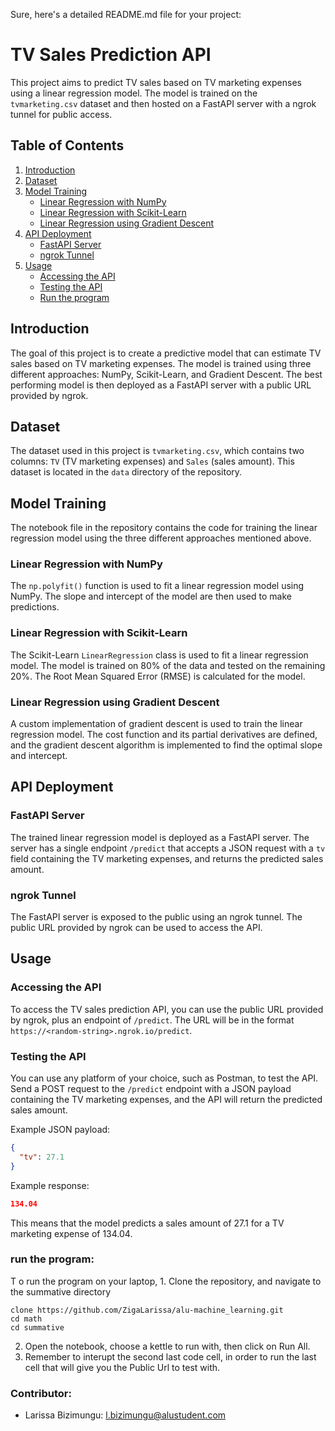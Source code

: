Sure, here's a detailed README.md file for your project:

# TV Sales Prediction API

This project aims to predict TV sales based on TV marketing expenses using a linear regression model. The model is trained on the `tvmarketing.csv` dataset and then hosted on a FastAPI server with a ngrok tunnel for public access.

## Table of Contents
1. [Introduction](#introduction)
2. [Dataset](#dataset)
3. [Model Training](#model-training)
   - [Linear Regression with NumPy](#linear-regression-with-numpy)
   - [Linear Regression with Scikit-Learn](#linear-regression-with-scikit-learn)
   - [Linear Regression using Gradient Descent](#linear-regression-using-gradient-descent)
4. [API Deployment](#api-deployment)
   - [FastAPI Server](#fastapi-server)
   - [ngrok Tunnel](#ngrok-tunnel)
5. [Usage](#usage)
   - [Accessing the API](#accessing-the-api)
   - [Testing the API](#testing-the-api)
   - [Run the program](run-the-program)

## Introduction

The goal of this project is to create a predictive model that can estimate TV sales based on TV marketing expenses. The model is trained using three different approaches: NumPy, Scikit-Learn, and Gradient Descent. The best performing model is then deployed as a FastAPI server with a public URL provided by ngrok.

## Dataset

The dataset used in this project is `tvmarketing.csv`, which contains two columns: `TV` (TV marketing expenses) and `Sales` (sales amount). This dataset is located in the `data` directory of the repository.

## Model Training

The notebook file in the repository contains the code for training the linear regression model using the three different approaches mentioned above.

### Linear Regression with NumPy

The `np.polyfit()` function is used to fit a linear regression model using NumPy. The slope and intercept of the model are then used to make predictions.

### Linear Regression with Scikit-Learn

The Scikit-Learn `LinearRegression` class is used to fit a linear regression model. The model is trained on 80% of the data and tested on the remaining 20%. The Root Mean Squared Error (RMSE) is calculated for the model.

### Linear Regression using Gradient Descent

A custom implementation of gradient descent is used to train the linear regression model. The cost function and its partial derivatives are defined, and the gradient descent algorithm is implemented to find the optimal slope and intercept.

## API Deployment

### FastAPI Server

The trained linear regression model is deployed as a FastAPI server. The server has a single endpoint `/predict` that accepts a JSON request with a `tv` field containing the TV marketing expenses, and returns the predicted sales amount.

### ngrok Tunnel

The FastAPI server is exposed to the public using an ngrok tunnel. The public URL provided by ngrok can be used to access the API.

## Usage

### Accessing the API

To access the TV sales prediction API, you can use the public URL provided by ngrok, plus an endpoint of `/predict`. The URL will be in the format `https://<random-string>.ngrok.io/predict`.

### Testing the API

You can use any platform of your choice, such as Postman, to test the API. Send a POST request to the `/predict` endpoint with a JSON payload containing the TV marketing expenses, and the API will return the predicted sales amount.

Example JSON payload:

```json
{
  "tv": 27.1
}
```

Example response:

```json
134.04
```

This means that the model predicts a sales amount of 27.1 for a TV marketing expense of 134.04.


### run the program:
T o run the program on your laptop, 1. Clone the repository, and navigate to the summative directory
```
clone https://github.com/ZigaLarissa/alu-machine_learning.git
cd math
cd summative
```
2. Open the notebook, choose a kettle to run with, then click on Run All.
3. Remember to interupt the second last code cell, in order to run the last cell that will give you the Public Url to test with.

### Contributor:
- Larissa Bizimungu: l.bizimungu@alustudent.com

